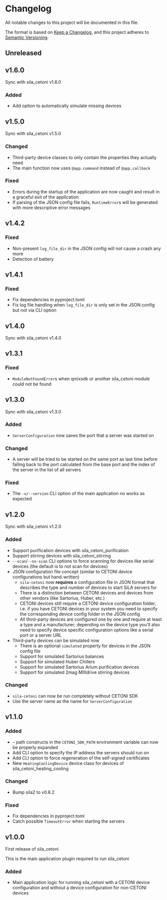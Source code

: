 # Changelog

All notable changes to this project will be documented in this file.

The format is based on [Keep a Changelog](https://keepachangelog.com/en/1.0.0/), and this project adheres
to [Semantic Versioning](https://semver.org/spec/v2.0.0.html).

<!--
Types of changes

    `Added` for new features.
    `Changed` for changes in existing functionality.
    `Deprecated` for soon-to-be removed features.
    `Removed` for now removed features.
    `Fixed` for any bug fixes.
    `Security` in case of vulnerabilities.
-->

## Unreleased

## v1.6.0

Sync with sila_cetoni v1.6.0

### Added

- Add option to automatically simulate missing devices

## v1.5.0

Sync with sila_cetoni v1.5.0

### Changed

- Third-party device classes to only contain the properties they actually need
- The main function now uses `@app.command` instead of `@app.callback`

### Fixed

- Errors during the startup of the application are now caught and result in a graceful exit of the application
- If parsing of the JSON config file fails, `RuntimeError`s will be generated with more descriptive error messages

## v1.4.2

### Fixed

- Non-present `log_file_dir` in the JSON config will not cause a crash any more
- Detection of battery

## v1.4.1

### Fixed

- Fix dependencies in pyproject.toml
- Fix log file handling when `log_file_dir` is only set in the JSON config but not via CLI option

## v1.4.0

Sync with sila_cetoni v1.4.0

## v1.3.1

### Fixed

- `ModuleNotFoundError`s when qmixsdk or another sila_cetoni module could not be found

## v1.3.0

Sync with sila_cetoni v1.3.0

### Added

- `ServerConfiguration` now saves the port that a server was started on

### Changed

- A server will be tried to be started on the same port as last time before falling back to the port calculated from the base port and the index of the server in the list of all servers

### Fixed

- The `-v/--version` CLI option of the main application no works as expected

## v1.2.0

Sync with sila_cetoni v1.2.0

### Added

- Support purification devices with sila_cetoni_purification
- Support stirring devices with sila_cetoni_stirring
- `--scan`/`--no-scan` CLI options to force scanning for devices like serial devices (the default is to not scan for devices)
- JSON configuration file concept (similar to CETONI device configurations but hand-written)
  - `sila-cetoni` now **requires** a configuration file in JSON format that describes the type and number of devices to start SiLA servers for
  - There is a distinction between CETONI devices and devices from other vendors (like Sartorius, Huber, etc.)
  - CETONI devices still require a CETONI device configuration folder, i.e. if you have CETONI devices in your system you need to specify the corresponding device config folder in the JSON config
  - All third-party devices are configured one by one and require at least a type and a manufacturer; depending on the device type you'll also need to specify device specific configuration options like a serial port or a server URL
- Third-party devices can be simulated now
  - There is an optional `simulated` property for devices in the JSON config file
  - Support for simulated Sartorius balances
  - Support for simulated Huber Chillers
  - Support for simulated Sartorius Arium purification devices
  - Support for simulated 2mag MIXdrive stirring devices

### Changed

- `sila-cetoni` can now be run completely without CETONI SDK
- Use the server name as the name for `ServerConfiguration`

## v1.1.0

### Added

- `~` path constructs in the `CETONI_SDK_PATH` environment variable can now be properly expanded
- Add CLI option to specify the IP address the servers should run on
- Add CLI option to force regeneration of the self-signed certificates
- New `HeatingCoolingDevice` device class for devices of sila_cetoni_heating_cooling

### Changed

- Bump sila2 to v0.8.2

### Fixed

- Fix dependencies in pyproject.toml
- Catch possible `TimeoutError` when starting the servers

## v1.0.0

First release of sila_cetoni

This is the main application plugin required to run sila_cetoni

### Added

- Main application logic for running sila_cetoni with a CETONI device configuration and without a device configuration
  for non-CETONI devices
